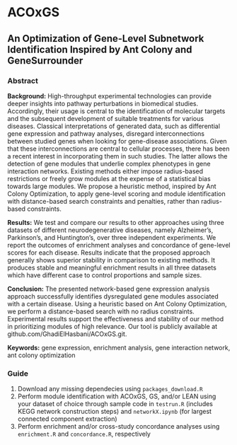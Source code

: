 # ACOxGS

## An Optimization of Gene-Level Subnetwork Identification Inspired by Ant Colony and GeneSurrounder

### Abstract
**Background:** High-throughput experimental technologies can provide deeper insights into pathway perturbations in biomedical studies. Accordingly, their usage is central to the identification of molecular targets and the subsequent development of suitable treatments for various diseases. Classical interpretations of generated data, such as differential gene expression and pathway analyses, disregard interconnections between studied genes when looking for gene-disease associations. Given that these interconnections are central to cellular processes, there has been a recent interest in incorporating them in such studies. The latter allows the detection of gene modules that underlie complex phenotypes in gene interaction networks. Existing methods either impose radius-based restrictions or freely grow modules at the expense of a statistical bias towards large modules. We propose a heuristic method, inspired by Ant Colony Optimization, to apply gene-level scoring and module identification with distance-based search constraints and penalties, rather than radius-based constraints.

**Results:** We test and compare our results to other approaches using three datasets of different neurodegenerative diseases, namely Alzheimer’s, Parkinson’s, and Huntington’s, over three independent experiments. We report the outcomes of enrichment analyses and concordance of gene-level scores for each disease. Results indicate that the proposed approach generally shows superior stability in comparison to existing methods. It produces stable and meaningful enrichment results in all three datasets which have different case to control proportions and sample sizes.

**Conclusion:** The presented network-based gene expression analysis approach
successfully identifies dysregulated gene modules associated with a certain disease. Using a heuristic based on Ant Colony Optimization, we perform a distance-based search with no radius constraints. Experimental results support the effectiveness and stability of our method in prioritizing modules of high relevance. Our tool is publicly available at github.com/GhadiElHasbani/ACOxGS.git.

**Keywords:** gene expression, enrichment analysis, gene interaction network, ant colony
optimization

### Guide
1. Download any missing dependecies using `packages_download.R`
2. Perform module identification with ACOxGS, GS, and/or LEAN using your dataset of choice through sample code in `testrun.R` (includes KEGG network construction steps) and `networkX.ipynb` (for largest connected component extraction)
3. Perform enrichment and/or cross-study concordance analyses using `enrichment.R` and `concordance.R`, respectively
